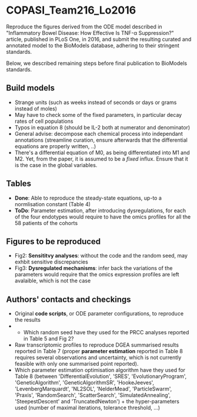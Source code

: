 # COPASI_Team216_Lo2016
Reproduce the figures derived from the ODE model described in "Inflammatory Bowel Disease: How Effective Is TNF-α Suppression?" article, published in PLoS One, in 2016, and submit the resulting curated and annotated model to the BioModels database, adhering to their stringent standards.

Below, we described remaining steps before final publication to BioModels standards. 

## Build models

- Strange units (such as weeks instead of seconds or days or grams instead of moles) 
- May have to check some of the fixed parameters, in particular decay rates of cell populations
- Typos in equation 8 (should be IL-2 both at numerator and denominator)
- General advise: decompose each chemical process into independant annotations (streamline curation, ensure afterwards that the differential equations are properly written, ..)
- There's a differential equation of M0, as being differentiated into M1 and M2. Yet, from the paper, it is assumed to be a *fixed* influx. Ensure that it is the case in the global variables.

## Tables
- **Done**: Able to reproduce the steady-state equations, up-to a normlisation constant (Table 4)
- **ToDo**: Parameter estimation, after introducing dysregulations, for each of the four endotypes would require to have the omics profiles for all the 58 patients of the cohorts

## Figures to be reproduced

- Fig2: **Sensititvy analyses**: without the code and the random seed, may exhbit sensitive discrepancies
- Fig3: **Dysregulated mechanisms**: infer back the variations of the parameters would require that the omics expression profiles are left avalaible, which is not the case

## Authors' contacts and checkings

- Original **code scripts**, or ODE parameter configurations, to reproduce the results
- - Which random seed have they used for the PRCC analyses reported in Table 5 and Fig 2?
- Raw transcriptomic profiles to reproduce DGEA summarised results reported in Table 7 (proper **parameter estimation** reported in Table 8 requires several observations and uncertainty, which is not currently feasible with only one summarised point reported).
- Which parameter estimation optimisation algorithm have they used for Table 8 (between 'DifferentialEvolution', 'SRES', 'EvolutionaryProgram', 'GeneticAlgorithm', 'GeneticAlgorithmSR', 'HookeJeeves', 'LevenbergMarquardt', 'NL2SOL', 'NelderMead', 'ParticleSwarm', 'Praxis', 'RandomSearch', 'ScatterSearch', 'SimulatedAnnealing', 'SteepestDescent' and 'TruncatedNewton') + the hyper-parameters used (number of maximal iterations, tolerance threshold, ...)


